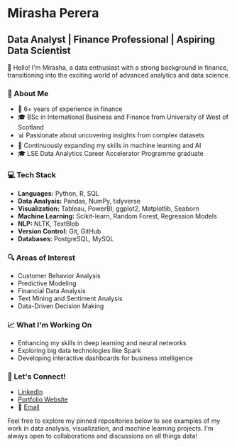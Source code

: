 # Mirasha Perera

## Data Analyst | Finance Professional | Aspiring Data Scientist

👋 Hello! I'm Mirasha, a data enthusiast with a strong background in finance, transitioning into the exciting world of advanced analytics and data science.

### 🚀 About Me

- 🏦 6+ years of experience in finance
- 🎓 BSc in International Business and Finance from University of West of Scotland
- 📊 Passionate about uncovering insights from complex datasets
- 🌱 Continuously expanding my skills in machine learning and AI
- 🎓 LSE Data Analytics Career Accelerator Programme graduate

### 💻 Tech Stack

- **Languages:** Python, R, SQL
- **Data Analysis:** Pandas, NumPy, tidyverse
- **Visualization:** Tableau, PowerBI, ggplot2, Matplotlib, Seaborn
- **Machine Learning:** Scikit-learn, Random Forest, Regression Models
- **NLP:** NLTK, TextBlob
- **Version Control:** Git, GitHub
- **Databases:** PostgreSQL, MySQL

### 🔍 Areas of Interest

- Customer Behavior Analysis
- Predictive Modeling
- Financial Data Analysis
- Text Mining and Sentiment Analysis
- Data-Driven Decision Making

### 📈 What I'm Working On

- Enhancing my skills in deep learning and neural networks
- Exploring big data technologies like Spark
- Developing interactive dashboards for business intelligence

### 🤝 Let's Connect!

- [LinkedIn](in/mirasha-perera)
- [Portfolio Website]([your-portfolio-url](https://www.mirasha-perera.com/))
- 📧 [Email](mailto:mirasha769@gmail.com)

Feel free to explore my pinned repositories below to see examples of my work in data analysis, visualization, and machine learning projects. I'm always open to collaborations and discussions on all things data!
